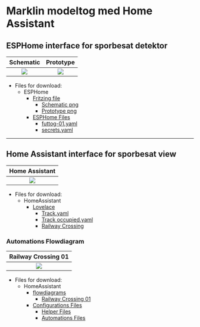 # Marklin modeltog med Home Assistant

## ESPHome interface for sporbesat detektor

|Schematic|Prototype|
|:---:|:---:|
|![](./Images/Sk%C3%A6rmbillede%20fra%202023-03-27%2019-27-50.png)|![](./Images/Sk%C3%A6rmbillede%20fra%202023-03-27%2019-28-04.png) |

* Files for download:
  * ESPHome
    * [Fritzing file](./Fritzing/Spor_Interface_Marklin.fzz)
      * [Schematic png](./Images/Sk%C3%A6rmbillede%20fra%202023-03-27%2019-27-50.png)
      * [Prototype png](./Images/Sk%C3%A6rmbillede%20fra%202023-03-27%2019-28-04.png)
    * [ESPHome Files](./yaml/ESPHome/)
      * [futtog-01.yaml](./yaml/ESPHome/futtog-01.yaml)
      * [secrets.yaml](./yaml/ESPHome/secrets.yaml)

---

## Home Assistant interface for sporbesat view

|Home Assistant|
|:---:|
|![](./Images/Sk%C3%A6rmbillede%20fra%202023-03-29%2017-42-37.png)|

* Files for download:
  * HomeAssistant
    * [Lovelace](./yaml/HomeAssistant/lovelace/)
      * [Track.yaml](./yaml/HomeAssistant/lovelace/Track.yaml)
      * [Track occupied.yaml](./yaml/HomeAssistant/lovelace/Track%20occupied.yaml)
      * [Railway Crossing](./yaml/HomeAssistant/lovelace/Railway%20Crossing)


### Automations Flowdiagram

|Railway Crossing 01|
|:---:|
|![](./Images/Sk%C3%A6rmbillede%20fra%202023-03-29%2020-08-42.png)|

* Files for download:
  * HomeAssistant
    * [flowdiagrams](./LibreOffice%20Draw/)
      * [Railway Crossing 01](./LibreOffice%20Draw/Railway%20Crossing%2001.odg)
    * [Configurations Files](./yaml/HomeAssistant/Configuration/)
      * [Helper Files](./yaml/HomeAssistant/Helpers/)
      * [Automations Files](./yaml/HomeAssistant/Automations/)

